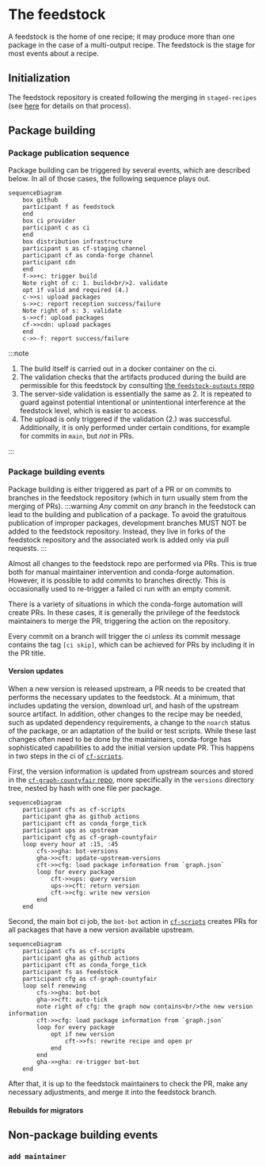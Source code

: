# The feedstock

A feedstock is the home of one recipe; it may produce more than one package in the case of a multi-output recipe.
The feedstock is the stage for most events about a recipe.

## Initialization

The feedstock repository is created following the merging in `staged-recipes` (see [here](../staged_recipes#feedstock-creation) for details on that process).

## Package building

### Package publication sequence

Package building can be triggered by several events, which are described below.
In all of those cases, the following sequence plays out.

```mermaid
sequenceDiagram
    box github
    participant f as feedstock
    end
    box ci provider
    participant c as ci
    end
    box distribution infrastructure
    participant s as cf-staging channel
    participant cf as conda-forge channel
    participant cdn
    end
    f->>+c: trigger build
    Note right of c: 1. build<br/>2. validate
    opt if valid and required (4.)
    c->>s: upload packages
    s->>c: report reception success/failure
    Note right of s: 3. validate
    s->>cf: upload packages
    cf->>cdn: upload packages
    end
    c->>-f: report success/failure
```

:::note

1. The build itself is carried out in a docker container on the ci.
2. The validation checks that the artifacts produced during the build are permissible for this feedstock by consulting [the `feedstock-outputs` repo](/docs/maintainer/infrastructure/#feedstock-outputs)
3. The server-side validation is essentially the same as 2. It is repeated to guard against potential intentional or unintentional interference at the feedstock level, which is easier to access.
4. The upload is only triggered if the validation (2.) was successful. Additionally, it is only performed under certain conditions, for example for commits in `main`, but _not_ in PRs.

:::

### Package building events

Package building is either triggered as part of a PR or on commits to branches in the feedstock repository (which in turn usually stem from the merging of PRs).
:::warning
_Any_ commit on _any_ branch in the feedstock can lead to the building and publication of a package.
To avoid the gratuitous publication of improper packages, development branches MUST NOT be added to the feedstock repository.
Instead, they live in forks of the feedstock repository and the associated work is added only via pull requests.
:::

Almost all changes to the feedstock repo are performed via PRs.
This is true both for manual maintainer intervention and conda-forge automation.
However, it is possible to add commits to branches directly.
This is occasionally used to re-trigger a failed ci run with an empty commit.

There is a variety of situations in which the conda-forge automation will create PRs.
In these cases, it is generally the privilege of the feedstock maintainers to merge the PR, triggering the action on the repository.

Every commit on a branch will trigger the ci _unless_ its commit message contains the tag `[ci skip]`, which can be achieved for PRs by including it in the PR title.

#### Version updates

When a new version is released upstream, a PR needs to be created that performs the necessary updates to the feedstock.
At a minimum, that includes updating the version, download url, and hash of the upstream source artifact.
In addition, other changes to the recipe may be needed, such as updated dependency requirements, a change to the `noarch` status of the package, or an adaptation of the build or test scripts.
While these last changes often need to be done by the maintainers, conda-forge has sophisticated capabilities to add the initial version update PR.
This happens in two steps in the ci of [`cf-scripts`](https://github.com/regro/cf-scripts).

First, the version information is updated from upstream sources and stored in the [`cf-graph-countyfair` repo](/docs/maintainer/infrastructure/#regrocf-graph-countyfair), more specifically in the `versions` directory tree, nested by hash with one file per package.

```mermaid
sequenceDiagram
    participant cfs as cf-scripts
    participant gha as github actions
    participant cft as conda_forge_tick
    participant ups as upstream
    participant cfg as cf-graph-countyfair
    loop every hour at :15, :45
        cfs->>gha: bot-versions
        gha->>cft: update-upstream-versions
        cft->>cfg: load package information from `graph.json`
        loop for every package
            cft->>ups: query version
            ups->>cft: return version
            cft->>cfg: write new version
        end
    end
```

Second, the main bot ci job, the `bot-bot` action in [`cf-scripts`](/docs/maintainer/infrastructure/#regrocf-scripts) creates PRs for all packages that have a new version available upstream.

```mermaid
sequenceDiagram
    participant cfs as cf-scripts
    participant gha as github actions
    participant cft as conda_forge_tick
    participant fs as feedstock
    participant cfg as cf-graph-countyfair
    loop self renewing
        cfs->>gha: bot-bot
        gha->>cft: auto-tick
        note right of cfg: the graph now contains<br/>the new version information
        cft->>cfg: load package information from `graph.json`
        loop for every package
            opt if new version
                cft->>fs: rewrite recipe and open pr
            end
        end
        gha->>gha: re-trigger bot-bot
    end
```

After that, it is up to the feedstock maintainers to check the PR, make any necessary adjustments, and merge it into the feedstock branch.

#### Rebuilds for migrators

## Non-package building events

### `add maintainer`
